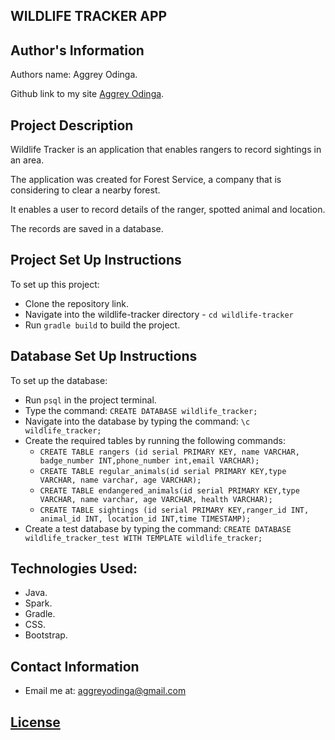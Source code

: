 ## WILDLIFE TRACKER APP

## Author's Information


<p>Authors name: Aggrey Odinga.</p>

Github link to my site [Aggrey Odinga](https://github.com/Aggrey-Odinga).


## Project Description

<p>Wildlife Tracker is an application that enables rangers to record sightings in an area.</p>

<p>The application was created for Forest Service, a company that is considering to clear a nearby forest.</p>

<p>It enables a user to record details of the ranger, spotted animal and location.</p>

<p>The records are saved in a database.</p>

## Project Set Up Instructions

To set up this project:
- Clone the repository link. 
- Navigate into the wildlife-tracker directory - `cd wildlife-tracker`
- Run `gradle build` to build the project.

## Database Set Up Instructions

To set up the database:
- Run `psql` in the project terminal.
- Type the command: `CREATE DATABASE wildlife_tracker;`
- Navigate into the database by typing the command: `\c wildlife_tracker;`
- Create the required tables by running the following commands:
    - `CREATE TABLE rangers (id serial PRIMARY KEY, name VARCHAR, badge_number INT,phone_number int,email VARCHAR);`
  - `CREATE TABLE regular_animals(id serial PRIMARY KEY,type VARCHAR, name varchar, age VARCHAR);`
  - `CREATE TABLE endangered_animals(id serial PRIMARY KEY,type VARCHAR, name varchar, age VARCHAR, health VARCHAR);`
  - `CREATE TABLE sightings (id serial PRIMARY KEY,ranger_id INT, animal_id INT, location_id INT,time TIMESTAMP);`
- Create a test database by typing the command: `CREATE DATABASE wildlife_tracker_test WITH TEMPLATE wildlife_tracker;`

## Technologies Used:

- Java.
- Spark.
- Gradle.
- CSS.
- Bootstrap.

## Contact Information

- Email me at: aggreyodinga@gmail.com

## [License](https://github.com/Aggrey-Odinga/Hero/blob/master/LICENSE)